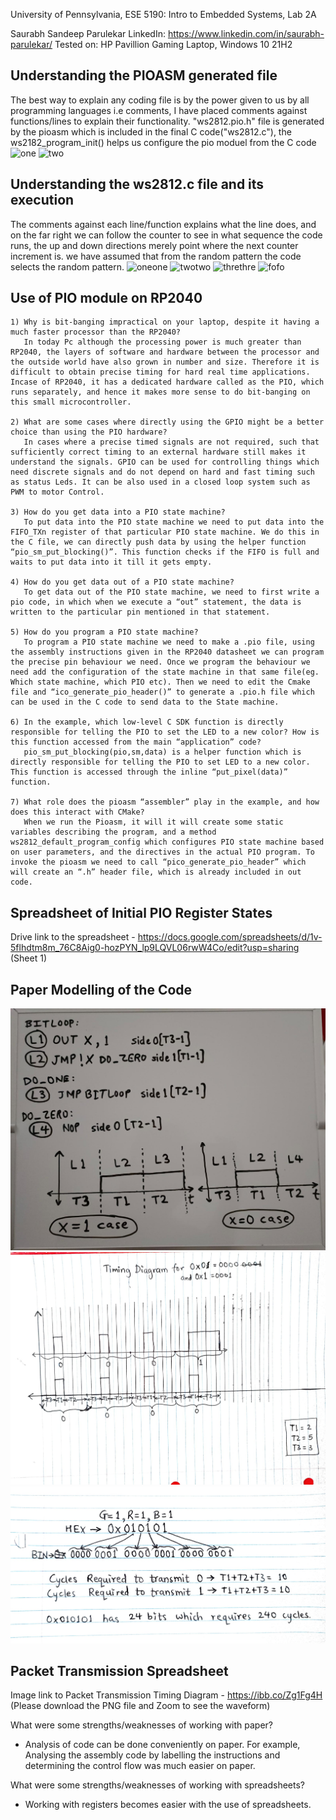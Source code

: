University of Pennsylvania, ESE 5190: Intro to Embedded Systems, Lab 2A

Saurabh Sandeep Parulekar
   LinkedIn: https://www.linkedin.com/in/saurabh-parulekar/
Tested on: HP Pavillion Gaming Laptop, Windows 10 21H2

## Understanding the PIOASM generated file
The best way to explain any coding file is by the power given to us by all programming languages i.e comments, I have placed comments against functions/lines to explain their functionality. "ws2812.pio.h" file is generated by the pioasm which is included in the final C code("ws2812.c"), the ws2182_program_init() helps us configure the pio moduel from the C code
![one](https://github.com/saurabhparulekar24/LAB-2A-SAURABH-PARULEKAR-WORKED-WITH-AMOGH-GAJARE/blob/main/ws2812.c_1.png)
![two](https://github.com/saurabhparulekar24/LAB-2A-SAURABH-PARULEKAR-WORKED-WITH-AMOGH-GAJARE/blob/main/ws2812.pio.h_2.png)

## Understanding the ws2812.c file and its execution
The comments against each line/function explains what the line does, and on the far right we can follow the counter to see in what sequence the code runs, the up and down directions merely point where the next counter increment is. we have assumed that from the random pattern the code selects the random pattern.
![oneone](https://github.com/saurabhparulekar24/LAB-2A-SAURABH-PARULEKAR-WORKED-WITH-AMOGH-GAJARE/blob/main/ws2812_1.png)
![twotwo](https://github.com/saurabhparulekar24/LAB-2A-SAURABH-PARULEKAR-WORKED-WITH-AMOGH-GAJARE/blob/main/ws2812_2.png)
![threthre](https://github.com/saurabhparulekar24/LAB-2A-SAURABH-PARULEKAR-WORKED-WITH-AMOGH-GAJARE/blob/main/ws2812_3.png)
![fofo](https://github.com/saurabhparulekar24/LAB-2A-SAURABH-PARULEKAR-WORKED-WITH-AMOGH-GAJARE/blob/main/ws2812_4.png)


## Use of PIO module on RP2040

```
1) Why is bit-banging impractical on your laptop, despite it having a much faster processor than the RP2040?
   In today Pc although the processing power is much greater than RP2040, the layers of software and hardware between the processor and the outside world have also grown in number and size. Therefore it is difficult to obtain precise timing for hard real time applications. Incase of RP2040, it has a dedicated hardware called as the PIO, which runs separately, and hence it makes more sense to do bit-banging on this small microcontroller.

2) What are some cases where directly using the GPIO might be a better choice than using the PIO hardware?
   In cases where a precise timed signals are not required, such that sufficiently correct timing to an external hardware still makes it understand the signals. GPIO can be used for controlling things which need discrete signals and do not depend on hard and fast timing such as status Leds. It can be also used in a closed loop system such as PWM to motor Control.

3) How do you get data into a PIO state machine?
   To put data into the PIO state machine we need to put data into the FIFO_TXn register of that particular PIO state machine. We do this in the C file, we can directly push data by using the helper function “pio_sm_put_blocking()”. This function checks if the FIFO is full and waits to put data into it till it gets empty.

4) How do you get data out of a PIO state machine? 
   To get data out of the PIO state machine, we need to first write a pio code, in which when we execute a “out” statement, the data is written to the particular pin mentioned in that statement.

5) How do you program a PIO state machine?
   To program a PIO state machine we need to make a .pio file, using the assembly instructions given in the RP2040 datasheet we can program the precise pin behaviour we need. Once we program the behaviour we need add the configuration of the state machine in that same file(eg. Which state machine, which PIO etc). Then we need to edit the Cmake file and “ico_generate_pio_header()” to generate a .pio.h file which can be used in the C code to send data to the State machine.

6) In the example, which low-level C SDK function is directly responsible for telling the PIO to set the LED to a new color? How is this function accessed from the main “application” code?
   pio_sm_put_blocking(pio,sm,data) is a helper function which is directly responsible for telling the PIO to set LED to a new color. This function is accessed through the inline “put_pixel(data)” function.

7) What role does the pioasm “assembler” play in the example, and how does this interact with CMake?
   When we run the Pioasm, it will it will create some static variables describing the program, and a method ws2812_default_program_config which configures PIO state machine based on user parameters, and the directives in the actual PIO program. To invoke the pioasm we need to call “pico_generate_pio_header” which will create an “.h” header file, which is already included in out code.
```
## Spreadsheet of Initial PIO Register States

Drive link to the spreadsheet - https://docs.google.com/spreadsheets/d/1v-5flhdtm8m_76C8Aig0-hozPYN_lp9LQVL06rwW4Co/edit?usp=sharing (Sheet 1)

## Paper Modelling of the Code

![](https://github.com/amoghgajare/LAB2A-AMOGH-GAJARE-WORKED-WITH-SAURABH-PARULEKAR/blob/main/papermodel1.jpeg)
![](https://github.com/amoghgajare/LAB2A-AMOGH-GAJARE-WORKED-WITH-SAURABH-PARULEKAR/blob/main/papermodeltxcycle.jpeg)
![](https://github.com/amoghgajare/LAB2A-AMOGH-GAJARE-WORKED-WITH-SAURABH-PARULEKAR/blob/main/cycles.jpeg)

## Packet Transmission Spreadsheet

Image link to Packet Transmission Timing Diagram - https://ibb.co/Zg1Fg4H (Please download the PNG file and Zoom to see the waveform)

What were some strengths/weaknesses of working with paper?
- Analysis of code can be done conveniently on paper. For example, Analysing the assembly code by labelling the instructions and determining the control flow was much easier on paper.

What were some strengths/weaknesses of working with spreadsheets?
- Working with registers becomes easier with the use of spreadsheets.
